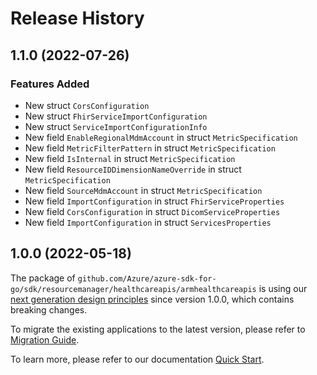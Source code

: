 # Release History

## 1.1.0 (2022-07-26)
### Features Added

- New struct `CorsConfiguration`
- New struct `FhirServiceImportConfiguration`
- New struct `ServiceImportConfigurationInfo`
- New field `EnableRegionalMdmAccount` in struct `MetricSpecification`
- New field `MetricFilterPattern` in struct `MetricSpecification`
- New field `IsInternal` in struct `MetricSpecification`
- New field `ResourceIDDimensionNameOverride` in struct `MetricSpecification`
- New field `SourceMdmAccount` in struct `MetricSpecification`
- New field `ImportConfiguration` in struct `FhirServiceProperties`
- New field `CorsConfiguration` in struct `DicomServiceProperties`
- New field `ImportConfiguration` in struct `ServicesProperties`


## 1.0.0 (2022-05-18)

The package of `github.com/Azure/azure-sdk-for-go/sdk/resourcemanager/healthcareapis/armhealthcareapis` is using our [next generation design principles](https://azure.github.io/azure-sdk/general_introduction.html) since version 1.0.0, which contains breaking changes.

To migrate the existing applications to the latest version, please refer to [Migration Guide](https://aka.ms/azsdk/go/mgmt/migration).

To learn more, please refer to our documentation [Quick Start](https://aka.ms/azsdk/go/mgmt).
